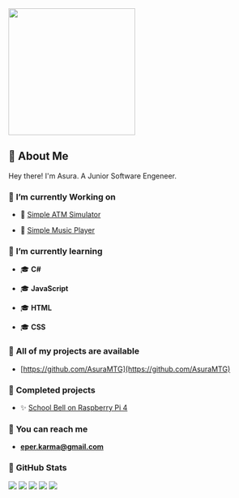 <img src="https://mir-s3-cdn-cf.behance.net/project_modules/hd/06f21a161921919.63cd7887d0a70.gif" width="250">

## 👋 **About Me**
Hey there! I'm Asura. A Junior Software Engeneer.

### 🌌 **I’m currently Working on**
- 📌 [Simple ATM Simulator](https://github.com/AsuraMTG/SimpleATM) 

- 📌 [Simple Music Player](https://github.com/AsuraMTG/simpleMusicPlayer)

### 🌌 **I’m currently learning**

- 🎓 **C#**
  
- 🎓 **JavaScript**
  
- 🎓 **HTML**

- 🎓 **CSS**


### 🌌 **All of my projects are available**
- [https://github.com/AsuraMTG](https://github.com/AsuraMTG)


### 🌌 **Completed projects**
- ✨ [School Bell on Raspberry Pi 4](https://github.com/AsuraMTG/schoolBell) 

### 🌌 **You can reach me**
- **eper.karma@gmail.com**

### 🌌 **GitHub Stats**
![](http://github-profile-summary-cards.vercel.app/api/cards/profile-details?username=asuramtg&theme=github_dark)
![](http://github-profile-summary-cards.vercel.app/api/cards/repos-per-language?username=asuramtg&theme=github_dark)
![](http://github-profile-summary-cards.vercel.app/api/cards/most-commit-language?username=asuramtg&theme=github_dark)
![](http://github-profile-summary-cards.vercel.app/api/cards/stats?username=asuramtg&theme=github_dark)
![](http://github-profile-summary-cards.vercel.app/api/cards/productive-time?username=asuramtg&theme=github_dark&utcOffset=8)
